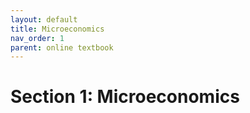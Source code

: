 ```yaml
---
layout: default
title: Microeconomics
nav_order: 1
parent: online textbook
---
```


# Section 1: Microeconomics
